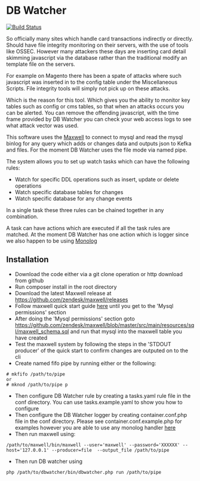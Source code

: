 # DB Watcher

[![Build Status](https://travis-ci.org/mtfisher/DB-Watcher.svg?branch=master)](https://travis-ci.org/mtfisher/DB-Watcher)

So officially many sites which handle card transactions indirectly or directly.
Should have file integrity monitoring on their servers, with the use of tools like OSSEC.
However many attackers these days are inserting card detail skimming javascript via the database rather
than the traditional modify an template file on the servers.

For example on Magento there has been a spate of attacks where such javascript was inserted in to the config table 
under the Miscellaneous Scripts. File integrity tools will simply not pick up on these attacks.

Which is the reason for this tool. Which gives you the ability to monitor key tables such as config or cms tables,
so that when an attacks occurs you can be alerted. You can remove the offending javascript, with the time frame provided
by DB Watcher you can check your web access logs to see what attack vector was used.

This software uses the [Maxwell](https://github.com/zendesk/maxwell) to connect to mysql and read the mysql 
binlog for any query which adds or changes data and outputs json to Kefka and files.
For the moment DB Watcher uses the file mode via named pipe.

The system allows you to set up watch tasks which can have the following rules:
- Watch for specific DDL operations such as insert, update or delete operations
- Watch specific database tables for changes
- Watch specific database for any change events

In a single task these three rules can be chained together in any combination.

A task can have actions which are executed if all the task rules are matched.
At the moment DB Watcher has one action which is logger since we also happen to be using
[Monolog](https://github.com/Seldaek/monolog)

## Installation

* Download the code either via a git clone operation or http download from github
* Run composer install in the root directory
* Download the latest Maxwell release at https://github.com/zendesk/maxwell/releases
* Follow maxwell quick start guide [here](http://maxwells-daemon.io/quickstart/) until you get to the 'Mysql permissions' section
* After doing the 'Mysql permissions' section goto https://github.com/zendesk/maxwell/blob/master/src/main/resources/sql/maxwell_schema.sql and run that mysql into the maxwell table you have created
* Test the maxwell system by following the steps in the 'STDOUT producer' of the quick start to confirm changes are outputed on to the cli
* Create named fifo pipe by running either or the following:
```
# mkfifo /path/to/pipe
or
# mknod /path/to/pipe p
```
* Then configure DB Watcher rule by creating a tasks.yaml rule file in the conf directory. You can use tasks.example.yaml to show you how to configure
* Then configure the DB Watcher logger by creating container.conf.php file in the conf directory. Please see container.conf.example.php for examples however you are able to use any monolog handler [here](https://github.com/Seldaek/monolog/blob/master/doc/02-handlers-formatters-processors.md#send-alerts-and-emails)
* Then run maxwell using:
```
/path/to/maxwell/bin/maxwell --user='maxwell' --password='XXXXXX' --host='127.0.0.1' --producer=file  --output_file /path/to/pipe
```
* Then run DB watcher using
```
php /path/to/dbwatcher/bin/dbwatcher.php run /path/to/pipe


```

